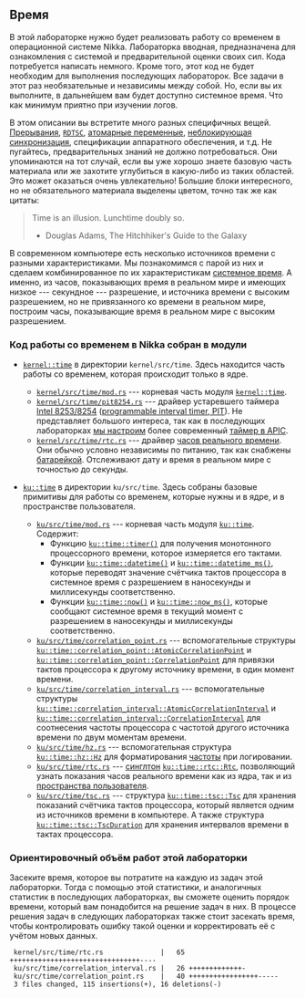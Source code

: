## Время

В этой лабораторке нужно будет реализовать работу со временем в операционной системе Nikka.
Лабораторка вводная, предназначена для ознакомления с системой и предварительной оценки своих сил.
Кода потребуется написать немного.
Кроме того, этот код не будет необходим для выполнения последующих лабораторок.
Все задачи в этот раз необязательные и независимы между собой.
Но, если вы их выполните, в дальнейшем вам будет доступно системное время.
Что как минимум приятно при изучении логов.

В этом описании вы встретите много разных специфичных вещей.
[Прерывания](https://en.wikipedia.org/wiki/Interrupt),
[`RDTSC`](https://en.wikipedia.org/wiki/Time_Stamp_Counter),
[атомарные переменные](https://doc.rust-lang.org/nightly/core/sync/atomic/index.html),
[неблокирующая синхронизация](https://en.wikipedia.org/wiki/Non-blocking_algorithm),
спецификации аппаратного обеспечения, и т.д.
Не пугайтесь, предварительных знаний не должно потребоваться.
Они упоминаются на тот случай,
если вы уже хорошо знаете базовую часть материала или же захотите углубиться в какую-либо из таких областей.
Это может оказаться очень увлекательно!
Большие блоки интересного, но не обязательного материала выделены цветом, точно так же как цитаты:

> Time is an illusion. Lunchtime doubly so.
> - Douglas Adams, The Hitchhiker's Guide to the Galaxy

В современном компьютере есть несколько источников времени с разными характеристиками.
Мы познакомимся с парой из них и сделаем комбинированное по их характеристикам [системное время](https://en.wikipedia.org/wiki/System_time).
А именно, из часов, показывающих время в реальном мире и имеющих низкое --- секундное --- разрешение,
и источника времени с высоким разрешением, но не привязанного ко времени в реальном мире,
построим часы, показывающие время в реальном мире с высоким разрешением.


### Код работы со временем в Nikka собран в модули

- [`kernel::time`](../../doc/kernel/time/index.html) в директории `kernel/src/time`. Здесь находится часть работы со временем, которая происходит только в ядре.
  - [`kernel/src/time/mod.rs`](https://gitlab.com/sergey-v-galtsev/nikka-public/-/blob/master/kernel/src/time/mod.rs) --- корневая часть модуля [`kernel::time`](../../doc/kernel/time/index.html).
  - [`kernel/src/time/pit8254.rs`](https://gitlab.com/sergey-v-galtsev/nikka-public/-/blob/master/kernel/src/time/pit8254.rs) --- драйвер устаревшего таймера [Intel 8253/8254](https://en.wikipedia.org/wiki/Intel_8253) ([programmable interval timer, PIT](https://en.wikipedia.org/wiki/Programmable_interval_timer)). Не представляет большого интереса, так как в последующих лабораторках [мы настроим](../../lab/book/4-concurrency-1-smp-1-local-apic.html#%D0%97%D0%B0%D0%B4%D0%B0%D1%87%D0%B0-1--%D0%B8%D0%BD%D0%B8%D1%86%D0%B8%D0%B0%D0%BB%D0%B8%D0%B7%D0%B0%D1%86%D0%B8%D1%8F-%D1%80%D0%B0%D0%B1%D0%BE%D1%82%D1%8B-%D1%81-localapic) более современный [таймер в APIC](https://en.wikipedia.org/wiki/Advanced_Programmable_Interrupt_Controller#APIC_timer).
  - [`kernel/src/time/rtc.rs`](https://gitlab.com/sergey-v-galtsev/nikka-public/-/blob/master/kernel/src/time/rtc.rs) --- драйвер [часов реального времени](https://en.wikipedia.org/wiki/Real-time_clock). Они обычно условно независимы по питанию, так как снабжены [батарейкой](https://en.wikipedia.org/wiki/Nonvolatile_BIOS_memory#CMOS_battery). Отслеживают дату и время в реальном мире с точностью до секунды.

- [`ku::time`](../../doc/ku/time/index.html) в директории `ku/src/time`. Здесь собраны базовые примитивы для работы со временем, которые нужны и в ядре, и в пространстве пользователя.
  - [`ku/src/time/mod.rs`](https://gitlab.com/sergey-v-galtsev/nikka-public/-/blob/master/ku/src/time/mod.rs) --- корневая часть модуля [`ku::time`](../../doc/ku/time/index.html). Содержит:
    - Функцию [`ku::time::timer()`](../../doc/ku/time/fn.timer.html) для получения монотонного процессорного времени, которое измеряется его тактами.
    - Функции [`ku::time::datetime()`](../../doc/ku/time/fn.datetime.html) и [`ku::time::datetime_ms()`](../../doc/ku/time/fn.datetime_ms.html), которые переводят значение счётчика тактов процессора в системное время с разрешением в наносекунды и миллисекунды соответственно.
    - Функции [`ku::time::now()`](../../doc/ku/time/fn.now.html) и [`ku::time::now_ms()`](../../doc/ku/time/fn.now_ms.html), которые сообщают системное время в текущий момент с разрешением в наносекунды и миллисекунды соответственно.
  - [`ku/src/time/correlation_point.rs`](https://gitlab.com/sergey-v-galtsev/nikka-public/-/blob/master/ku/src/time/correlation_point.rs) --- вспомогательные структуры [`ku::time::correlation_point::AtomicCorrelationPoint`](../../doc/ku/time/correlation_point/struct.AtomicCorrelationPoint.html) и [`ku::time::correlation_point::CorrelationPoint`](../../doc/ku/time/correlation_point/struct.CorrelationPoint.html) для привязки тактов процессора к другому источнику времени, в один момент времени.
  - [`ku/src/time/correlation_interval.rs`](https://gitlab.com/sergey-v-galtsev/nikka-public/-/blob/master/ku/src/time/correlation_interval.rs) --- вспомогательные структуры [`ku::time::correlation_interval::AtomicCorrelationInterval`](../../doc/ku/time/correlation_interval/struct.AtomicCorrelationInterval.html) и [`ku::time::correlation_interval::CorrelationInterval`](../../doc/ku/time/correlation_interval/struct.CorrelationInterval.html) для соотнесения частоты процессора с частотой другого источника времени по двум моментам времени.
  - [`ku/src/time/hz.rs`](https://gitlab.com/sergey-v-galtsev/nikka-public/-/blob/master/ku/src/time/hz.rs) --- вспомогательная структура [`ku::time::hz::Hz`](../../doc/ku/time/hz/struct.Hz.html) для форматирования [частоты](https://en.wikipedia.org/wiki/Hertz) при логировании.
  - [`ku/src/time/rtc.rs`](https://gitlab.com/sergey-v-galtsev/nikka-public/-/blob/master/ku/src/time/rtc.rs) --- [синглтон](https://en.wikipedia.org/wiki/Singleton_pattern) [`ku::time::rtc::Rtc`](../../doc/ku/time/rtc/struct.Rtc.html), позволяющий узнать показания часов реального времени как из ядра, так и из [пространства пользователя](https://en.wikipedia.org/wiki/User_space_and_kernel_space).
  - [`ku/src/time/tsc.rs`](https://gitlab.com/sergey-v-galtsev/nikka-public/-/blob/master/ku/src/time/tsc.rs) --- структура [`ku::time::tsc::Tsc`](../../doc/ku/time/tsc/struct.Tsc.html) для хранения показаний счётчика тактов процессора, который является одним из источников времени в компьютере. А также структура [`ku::time::tsc::TscDuration`](../../doc/ku/time/tsc/struct.TscDuration.html) для хранения интервалов времени в тактах процессора.


### Ориентировочный объём работ этой лабораторки

Засеките время, которое вы потратите на каждую из задач этой лабораторки.
Тогда с помощью этой статистики, и аналогичных статистик в последующих лабораторках,
вы сможете оценить порядок времени, который вам понадобится на решение задач в них.
В процессе решения задач в следующих лабораторках также стоит засекать время,
чтобы контролировать ошибку такой оценки и корректировать её с учётом новых данных.

```console
 kernel/src/time/rtc.rs              |   65 ++++++++++++++++++++++++++++++++----
 ku/src/time/correlation_interval.rs |   26 +++++++++++++-
 ku/src/time/correlation_point.rs    |   40 +++++++++++++++++-----
 3 files changed, 115 insertions(+), 16 deletions(-)
```
